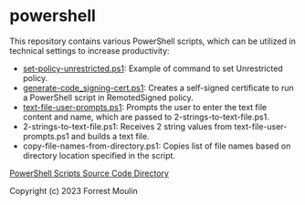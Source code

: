 # powershell
This repository contains various PowerShell scripts, which can be utilized in technical settings to increase productivity:

<ul>
 <li><a href="https://github.com/ffm5113/powershell/blob/main/src/set-policy-unrestricted.ps1">set-policy-unrestricted.ps1</a>: Example of command to set Unrestricted policy.</li>
 <li><a href="https://github.com/ffm5113/powershell/blob/main/src/generate-code_signing-cert.ps1">generate-code_signing-cert.ps1</a>: Creates a self-signed certificate to run a PowerShell script in RemotedSigned policy.</li>
 <li><a href="">text-file-user-prompts.ps1</a>: Prompts the user to enter the text file content and name, which are passed to 2-strings-to-text-file.ps1.</li>
 <li>2-strings-to-text-file.ps1: Receives 2 string values from text-file-user-prompts.ps1 and builds a text file.</li>
 <li>copy-file-names-from-directory.ps1: Copies list of file names based on directory location specified in the script.</li>
</ul>

<a href="https://github.com/ffm5113/powershell/tree/main/src">PowerShell Scripts Source Code Directory</a>

Copyright (c) 2023 Forrest Moulin
